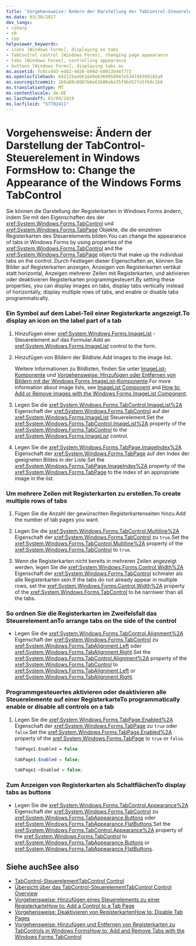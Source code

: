 ```yaml
---
title: 'Vorgehensweise: Ändern der Darstellung der TabControl-Steuerelement in Windows Forms'
ms.date: 03/30/2017
dev_langs:
- csharp
- vb
- cpp
helpviewer_keywords:
- icons [Windows Forms], displaying on tabs
- TabControl control [Windows Forms], changing page appearance
- tabs [Windows Forms], controlling appearance
- buttons [Windows Forms], displaying tabs as
ms.assetid: 7c6cc443-ed62-4d26-b94d-b8913b44f773
ms.openlocfilehash: 642115eeb61649eb369058947e5347d4389182a0
ms.sourcegitcommit: 160a88c8087b0e63606e6e35f9bd57fa5f69c168
ms.translationtype: MT
ms.contentlocale: de-DE
ms.lasthandoff: 03/09/2019
ms.locfileid: "57702411"
---
```

# <a name="how-to-change-the-appearance-of-the-windows-forms-tabcontrol"></a><span data-ttu-id="30744-102">Vorgehensweise: Ändern der Darstellung der TabControl-Steuerelement in Windows Forms</span><span class="sxs-lookup"><span data-stu-id="30744-102">How to: Change the Appearance of the Windows Forms TabControl</span></span>
<span data-ttu-id="30744-103">Sie können die Darstellung der Registerkarten in Windows Forms ändern, indem Sie mit den Eigenschaften des der <xref:System.Windows.Forms.TabControl> und <xref:System.Windows.Forms.TabPage> Objekte, die die einzelnen Registerkarten des Steuerelements bilden.</span><span class="sxs-lookup"><span data-stu-id="30744-103">You can change the appearance of tabs in Windows Forms by using properties of the <xref:System.Windows.Forms.TabControl> and the <xref:System.Windows.Forms.TabPage> objects that make up the individual tabs on the control.</span></span> <span data-ttu-id="30744-104">Durch Festlegen dieser Eigenschaften an, können Sie Bilder auf Registerkarten anzeigen, Anzeigen von Registerkarten vertikal statt horizontal, Anzeigen mehrerer Zeilen mit Registerkarten, und aktivieren oder deaktivieren Registerkarten programmgesteuert.</span><span class="sxs-lookup"><span data-stu-id="30744-104">By setting these properties, you can display images on tabs, display tabs vertically instead of horizontally, display multiple rows of tabs, and enable or disable tabs programmatically.</span></span>  
  
### <a name="to-display-an-icon-on-the-label-part-of-a-tab"></a><span data-ttu-id="30744-105">Ein Symbol auf dem Label-Teil einer Registerkarte angezeigt.</span><span class="sxs-lookup"><span data-stu-id="30744-105">To display an icon on the label part of a tab</span></span>  
  
1.  <span data-ttu-id="30744-106">Hinzufügen einer <xref:System.Windows.Forms.ImageList> -Steuerelement auf das Formular.</span><span class="sxs-lookup"><span data-stu-id="30744-106">Add an <xref:System.Windows.Forms.ImageList> control to the form.</span></span>  
  
2.  <span data-ttu-id="30744-107">Hinzufügen von Bildern der Bildliste.</span><span class="sxs-lookup"><span data-stu-id="30744-107">Add images to the image list.</span></span>  
  
     <span data-ttu-id="30744-108">Weitere Informationen zu Bildlisten, finden Sie unter [ImageList-Komponente](imagelist-component-windows-forms.md) und [Vorgehensweise: Hinzufügen oder Entfernen von Bildern mit der Windows Forms ImageList-Komponente](how-to-add-or-remove-images-with-the-windows-forms-imagelist-component.md).</span><span class="sxs-lookup"><span data-stu-id="30744-108">For more information about image lists, see [ImageList Component](imagelist-component-windows-forms.md) and [How to: Add or Remove Images with the Windows Forms ImageList Component](how-to-add-or-remove-images-with-the-windows-forms-imagelist-component.md).</span></span>  
  
3.  <span data-ttu-id="30744-109">Legen Sie die <xref:System.Windows.Forms.TabControl.ImageList%2A> Eigenschaft der <xref:System.Windows.Forms.TabControl> auf der <xref:System.Windows.Forms.ImageList> Steuerelement.</span><span class="sxs-lookup"><span data-stu-id="30744-109">Set the <xref:System.Windows.Forms.TabControl.ImageList%2A> property of the <xref:System.Windows.Forms.TabControl> to the <xref:System.Windows.Forms.ImageList> control.</span></span>  
  
4.  <span data-ttu-id="30744-110">Legen Sie die <xref:System.Windows.Forms.TabPage.ImageIndex%2A> Eigenschaft der <xref:System.Windows.Forms.TabPage> auf den Index der geeigneten Bildes in der Liste.</span><span class="sxs-lookup"><span data-stu-id="30744-110">Set the <xref:System.Windows.Forms.TabPage.ImageIndex%2A> property of the <xref:System.Windows.Forms.TabPage> to the index of an appropriate image in the list.</span></span>  
  
### <a name="to-create-multiple-rows-of-tabs"></a><span data-ttu-id="30744-111">Um mehrere Zeilen mit Registerkarten zu erstellen.</span><span class="sxs-lookup"><span data-stu-id="30744-111">To create multiple rows of tabs</span></span>  
  
1.  <span data-ttu-id="30744-112">Fügen Sie die Anzahl der gewünschten Registerkartenseiten hinzu.</span><span class="sxs-lookup"><span data-stu-id="30744-112">Add the number of tab pages you want.</span></span>  
  
2.  <span data-ttu-id="30744-113">Legen Sie die <xref:System.Windows.Forms.TabControl.Multiline%2A> Eigenschaft der <xref:System.Windows.Forms.TabControl> zu `true`.</span><span class="sxs-lookup"><span data-stu-id="30744-113">Set the <xref:System.Windows.Forms.TabControl.Multiline%2A> property of the <xref:System.Windows.Forms.TabControl> to `true`.</span></span>  
  
3.  <span data-ttu-id="30744-114">Wenn die Registerkarten nicht bereits in mehreren Zeilen angezeigt werden, legen Sie die <xref:System.Windows.Forms.Control.Width%2A> Eigenschaft der <xref:System.Windows.Forms.TabControl> schmaler als alle Registerkarten sein.</span><span class="sxs-lookup"><span data-stu-id="30744-114">If the tabs do not already appear in multiple rows, set the <xref:System.Windows.Forms.Control.Width%2A> property of the <xref:System.Windows.Forms.TabControl> to be narrower than all the tabs.</span></span>  
  
### <a name="to-arrange-tabs-on-the-side-of-the-control"></a><span data-ttu-id="30744-115">So ordnen Sie die Registerkarten im Zweifelsfall das Steuerelement an</span><span class="sxs-lookup"><span data-stu-id="30744-115">To arrange tabs on the side of the control</span></span>  
  
-   <span data-ttu-id="30744-116">Legen Sie die <xref:System.Windows.Forms.TabControl.Alignment%2A> Eigenschaft der <xref:System.Windows.Forms.TabControl> zu <xref:System.Windows.Forms.TabAlignment.Left> oder <xref:System.Windows.Forms.TabAlignment.Right>.</span><span class="sxs-lookup"><span data-stu-id="30744-116">Set the <xref:System.Windows.Forms.TabControl.Alignment%2A> property of the <xref:System.Windows.Forms.TabControl> to <xref:System.Windows.Forms.TabAlignment.Left> or <xref:System.Windows.Forms.TabAlignment.Right>.</span></span>  
  
### <a name="to-programmatically-enable-or-disable-all-controls-on-a-tab"></a><span data-ttu-id="30744-117">Programmgesteuertes aktivieren oder deaktivieren alle Steuerelemente auf einer Registerkarte</span><span class="sxs-lookup"><span data-stu-id="30744-117">To programmatically enable or disable all controls on a tab</span></span>  
  
1.  <span data-ttu-id="30744-118">Legen Sie die <xref:System.Windows.Forms.TabPage.Enabled%2A> Eigenschaft der <xref:System.Windows.Forms.TabPage> zu `true` oder `false`.</span><span class="sxs-lookup"><span data-stu-id="30744-118">Set the <xref:System.Windows.Forms.TabPage.Enabled%2A> property of the <xref:System.Windows.Forms.TabPage> to `true` or `false`.</span></span>  
  
    ```vb  
    TabPage1.Enabled = False  
    ```  
  
    ```csharp  
    tabPage1.Enabled = false;  
    ```  
  
    ```cpp  
    tabPage1->Enabled = false;  
    ```  
  
### <a name="to-display-tabs-as-buttons"></a><span data-ttu-id="30744-119">Zum Anzeigen von Registerkarten als Schaltflächen</span><span class="sxs-lookup"><span data-stu-id="30744-119">To display tabs as buttons</span></span>  
  
-   <span data-ttu-id="30744-120">Legen Sie die <xref:System.Windows.Forms.TabControl.Appearance%2A> Eigenschaft der <xref:System.Windows.Forms.TabControl> zu <xref:System.Windows.Forms.TabAppearance.Buttons> oder <xref:System.Windows.Forms.TabAppearance.FlatButtons>.</span><span class="sxs-lookup"><span data-stu-id="30744-120">Set the <xref:System.Windows.Forms.TabControl.Appearance%2A> property of the <xref:System.Windows.Forms.TabControl> to <xref:System.Windows.Forms.TabAppearance.Buttons> or <xref:System.Windows.Forms.TabAppearance.FlatButtons>.</span></span>  
  
## <a name="see-also"></a><span data-ttu-id="30744-121">Siehe auch</span><span class="sxs-lookup"><span data-stu-id="30744-121">See also</span></span>
- [<span data-ttu-id="30744-122">TabControl-Steuerelement</span><span class="sxs-lookup"><span data-stu-id="30744-122">TabControl Control</span></span>](tabcontrol-control-windows-forms.md)
- [<span data-ttu-id="30744-123">Übersicht über das TabControl-Steuerelement</span><span class="sxs-lookup"><span data-stu-id="30744-123">TabControl Control Overview</span></span>](tabcontrol-control-overview-windows-forms.md)
- [<span data-ttu-id="30744-124">Vorgehensweise: Hinzufügen eines Steuerelements zu einer Registerkarte</span><span class="sxs-lookup"><span data-stu-id="30744-124">How to: Add a Control to a Tab Page</span></span>](how-to-add-a-control-to-a-tab-page.md)
- [<span data-ttu-id="30744-125">Vorgehensweise: Deaktivieren von Registerkarten</span><span class="sxs-lookup"><span data-stu-id="30744-125">How to: Disable Tab Pages</span></span>](how-to-disable-tab-pages.md)
- [<span data-ttu-id="30744-126">Vorgehensweise: Hinzufügen und Entfernen von Registerkarten zu TabControls in Windows Forms</span><span class="sxs-lookup"><span data-stu-id="30744-126">How to: Add and Remove Tabs with the Windows Forms TabControl</span></span>](how-to-add-and-remove-tabs-with-the-windows-forms-tabcontrol.md)
